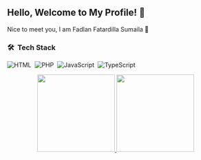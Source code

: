 ## Hello, Welcome to My Profile! 🦖

Nice to meet you, I am Fadlan Fatardilla Sumaila 🤖

### 🛠 &nbsp;Tech Stack

![HTML](https://img.shields.io/badge/HTML5-E34F26?style=flat-square&logo=HTML5&logoColor=white)&nbsp;
![PHP](https://img.shields.io/badge/PHP-05122A?style=flat&logo=php)&nbsp;
![JavaScript](https://img.shields.io/badge/-JavaScript-05122A?style=flat&logo=javascript)&nbsp;
![TypeScript](https://shields.io/badge/TypeScript-3178C6?logo=TypeScript&logoColor=FFF&style=flat-square)

<p align="center">
<a href="https://github.com/fadlanfatardilla">
  <img height="180em" src="https://github-readme-stats-eight-theta.vercel.app/api?username=fadlanfatardilla&show_icons=true&theme=algolia&include_all_commits=true&count_private=true"/>
  <img height="180em" src="https://github-readme-stats-eight-theta.vercel.app/api/top-langs/?username=fadlanfatardilla&layout=compact&langs_count=8&theme=algolia"/>
</a>
</p>
